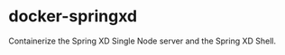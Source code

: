 docker-springxd
===============

Containerize the Spring XD Single Node server and the Spring XD Shell.
